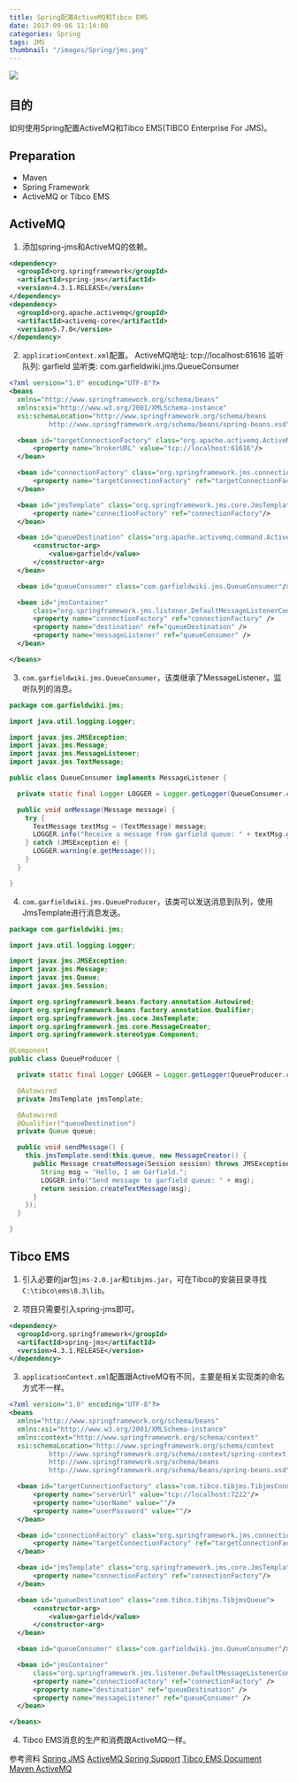 ```yaml
---
title: Spring配置ActiveMQ和Tibco EMS
date: 2017-09-06 11:14:00
categories: Spring
tags: JMS
thumbnail: "/images/Spring/jms.png"
---
```

![](/images/Spring/jms.png)

## 目的
如何使用Spring配置ActiveMQ和Tibco EMS(TIBCO Enterprise For JMS)。

<!--more-->

## Preparation
+ Maven
+ Spring Framework
+ ActiveMQ or Tibco EMS

## ActiveMQ
1. 添加spring-jms和ActiveMQ的依赖。
```xml
<dependency>
  <groupId>org.springframework</groupId>
  <artifactId>spring-jms</artifactId>
  <version>4.3.1.RELEASE</version>
</dependency>
<dependency>
  <groupId>org.apache.activemq</groupId>
  <artifactId>activemq-core</artifactId>
  <version>5.7.0</version>
</dependency>
```

2. `applicationContext.xml`配置。
ActiveMQ地址: tcp://localhost:61616
监听队列: garfield
监听类: com.garfieldwiki.jms.QueueConsumer
```xml
<?xml version="1.0" encoding="UTF-8"?>
<beans
  xmlns="http://www.springframework.org/schema/beans"
  xmlns:xsi="http://www.w3.org/2001/XMLSchema-instance"
  xsi:schemaLocation="http://www.springframework.org/schema/beans
          http://www.springframework.org/schema/beans/spring-beans.xsd">

  <bean id="targetConnectionFactory" class="org.apache.activemq.ActiveMQConnectionFactory">
      <property name="brokerURL" value="tcp://localhost:61616"/>
  </bean>

  <bean id="connectionFactory" class="org.springframework.jms.connection.SingleConnectionFactory">
      <property name="targetConnectionFactory" ref="targetConnectionFactory"/>
  </bean>

  <bean id="jmsTemplate" class="org.springframework.jms.core.JmsTemplate">
      <property name="connectionFactory" ref="connectionFactory"/>
  </bean>

  <bean id="queueDestination" class="org.apache.activemq.command.ActiveMQQueue">
      <constructor-arg>
          <value>garfield</value>
      </constructor-arg>
  </bean>

  <bean id="queueConsumer" class="com.garfieldwiki.jms.QueueConsumer"/>

  <bean id="jmsContainer"
      class="org.springframework.jms.listener.DefaultMessageListenerContainer">
      <property name="connectionFactory" ref="connectionFactory" />
      <property name="destination" ref="queueDestination" />
      <property name="messageListener" ref="queueConsumer" />
  </bean>

</beans>
```

3. `com.garfieldwiki.jms.QueueConsumer`，该类继承了MessageListener，监听队列的消息。
```java
package com.garfieldwiki.jms;

import java.util.logging.Logger;

import javax.jms.JMSException;
import javax.jms.Message;
import javax.jms.MessageListener;
import javax.jms.TextMessage;

public class QueueConsumer implements MessageListener {

  private static final Logger LOGGER = Logger.getLogger(QueueConsumer.class.getName());

  public void onMessage(Message message) {
    try {
      TextMessage textMsg = (TextMessage) message;
      LOGGER.info("Receive a message from garfield queue: " + textMsg.getText());
    } catch (JMSException e) {
      LOGGER.warning(e.getMessage());
    }
  }

}
```

4. `com.garfieldwiki.jms.QueueProducer`，该类可以发送消息到队列，使用JmsTemplate进行消息发送。
```java
package com.garfieldwiki.jms;

import java.util.logging.Logger;

import javax.jms.JMSException;
import javax.jms.Message;
import javax.jms.Queue;
import javax.jms.Session;

import org.springframework.beans.factory.annotation.Autowired;
import org.springframework.beans.factory.annotation.Qualifier;
import org.springframework.jms.core.JmsTemplate;
import org.springframework.jms.core.MessageCreator;
import org.springframework.stereotype.Component;

@Component
public class QueueProducer {

  private static final Logger LOGGER = Logger.getLogger(QueueProducer.class.getName());

  @Autowired
  private JmsTemplate jmsTemplate;

  @Autowired
  @Qualifier("queueDestination")
  private Queue queue;

  public void sendMessage() {
    this.jmsTemplate.send(this.queue, new MessageCreator() {
      public Message createMessage(Session session) throws JMSException {
        String msg = "Hello, I am Garfield.";
        LOGGER.info("Send message to garfield queue: " + msg);
        return session.createTextMessage(msg);
      }
    });
  }

}
```

## Tibco EMS
1. 引入必要的jar包`jms-2.0.jar`和`tibjms.jar`，可在Tibco的安装目录寻找`C:\tibco\ems\8.3\lib`。

2. 项目只需要引入spring-jms即可。
```xml
<dependency>
  <groupId>org.springframework</groupId>
  <artifactId>spring-jms</artifactId>
  <version>4.3.1.RELEASE</version>
</dependency>
```

3. `applicationContext.xml`配置跟ActiveMQ有不同，主要是相关实现类的命名方式不一样。
```xml
<?xml version="1.0" encoding="UTF-8"?>
<beans
  xmlns="http://www.springframework.org/schema/beans"
  xmlns:xsi="http://www.w3.org/2001/XMLSchema-instance"
  xmlns:context="http://www.springframework.org/schema/context"
  xsi:schemaLocation="http://www.springframework.org/schema/context
          http://www.springframework.org/schema/context/spring-context.xsd
          http://www.springframework.org/schema/beans
          http://www.springframework.org/schema/beans/spring-beans.xsd">

  <bean id="targetConnectionFactory" class="com.tibco.tibjms.TibjmsConnectionFactory">
      <property name="serverUrl" value="tcp://localhost:7222"/>
      <property name="userName" value=""/>
      <property name="userPassword" value=""/>
  </bean>

  <bean id="connectionFactory" class="org.springframework.jms.connection.SingleConnectionFactory">
      <property name="targetConnectionFactory" ref="targetConnectionFactory"/>
  </bean>

  <bean id="jmsTemplate" class="org.springframework.jms.core.JmsTemplate">
      <property name="connectionFactory" ref="connectionFactory"/>
  </bean>

  <bean id="queueDestination" class="com.tibco.tibjms.TibjmsQueue">
      <constructor-arg>
          <value>garfield</value>
      </constructor-arg>
  </bean>

  <bean id="queueConsumer" class="com.garfieldwiki.jms.QueueConsumer"/>

  <bean id="jmsContainer"
      class="org.springframework.jms.listener.DefaultMessageListenerContainer">
      <property name="connectionFactory" ref="connectionFactory" />
      <property name="destination" ref="queueDestination" />
      <property name="messageListener" ref="queueConsumer" />
  </bean>

</beans>
```

4. Tibco EMS消息的生产和消费跟ActiveMQ一样。

参考资料
[Spring JMS](https://docs.spring.io/spring/docs/current/spring-framework-reference/htmlsingle/#jms)
[ActiveMQ Spring Support](http://activemq.apache.org/spring-support.html)
[Tibco EMS Document](https://docs.tibco.com/pub/ems/8.4.0/doc/html/wwhelp/wwhimpl/js/html/wwhelp.htm)
[Maven ActiveMQ](https://mvnrepository.com/artifact/org.apache.activemq/activemq-core)
